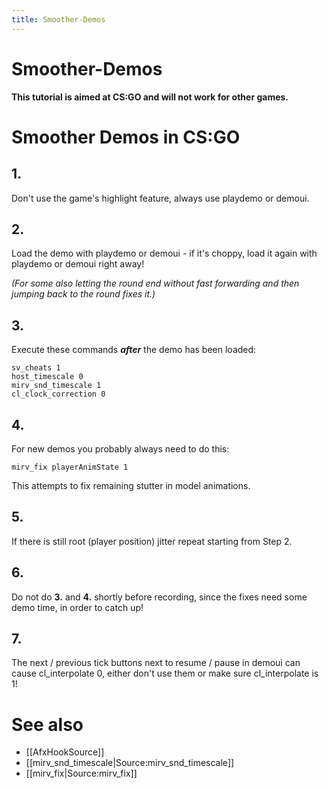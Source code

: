 ```yaml
---
title: Smoother-Demos
---
```


# Smoother-Demos

**This tutorial is aimed at CS:GO and will not work for other games.**

# Smoother Demos in CS:GO

## 1.

Don't use the game's highlight feature, always use playdemo or demoui.

## 2.

Load the demo with playdemo or demoui - if it's choppy, load it again with playdemo or demoui right away!

_(For some also letting the round end without fast forwarding and then jumping back to the round fixes it.)_

## 3.

Execute these commands _**after**_ the demo has been loaded:
```
sv_cheats 1
host_timescale 0
mirv_snd_timescale 1
cl_clock_correction 0
```

## 4.

For new demos you probably always need to do this:

```
mirv_fix playerAnimState 1
```

This attempts to fix remaining stutter in model animations.

## 5.

If there is still root (player position) jitter repeat starting from Step 2.

## 6.

Do not do **3.** and **4.** shortly before recording, since the fixes need some demo time, in order to catch up!

## 7.

The next / previous tick buttons next to resume / pause in demoui can cause cl_interpolate 0, either don't use them or make sure cl_interpolate is 1!

# See also

* [[AfxHookSource]]
* [[mirv_snd_timescale|Source:mirv_snd_timescale]]
* [[mirv_fix|Source:mirv_fix]]
